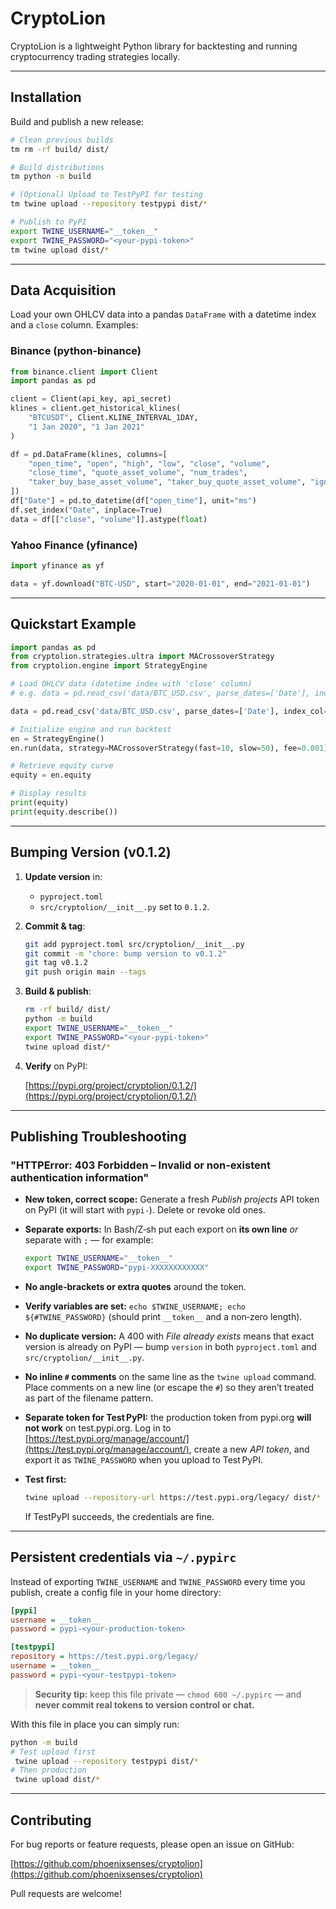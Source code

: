 # CryptoLion

CryptoLion is a lightweight Python library for backtesting and running cryptocurrency trading strategies locally.

---

## Installation

Build and publish a new release:

```bash
# Clean previous builds
tm rm -rf build/ dist/

# Build distributions
tm python -m build

# (Optional) Upload to TestPyPI for testing
tm twine upload --repository testpypi dist/*

# Publish to PyPI
export TWINE_USERNAME="__token__"
export TWINE_PASSWORD="<your-pypi-token>"
tm twine upload dist/*
```

---

## Data Acquisition

Load your own OHLCV data into a pandas `DataFrame` with a datetime index and a `close` column. Examples:

### Binance (python-binance)

```python
from binance.client import Client
import pandas as pd

client = Client(api_key, api_secret)
klines = client.get_historical_klines(
    "BTCUSDT", Client.KLINE_INTERVAL_1DAY,
    "1 Jan 2020", "1 Jan 2021"
)

df = pd.DataFrame(klines, columns=[
    "open_time", "open", "high", "low", "close", "volume",
    "close_time", "quote_asset_volume", "num_trades",
    "taker_buy_base_asset_volume", "taker_buy_quote_asset_volume", "ignore"
])
df["Date"] = pd.to_datetime(df["open_time"], unit="ms")
df.set_index("Date", inplace=True)
data = df[["close", "volume"]].astype(float)
```

### Yahoo Finance (yfinance)

```python
import yfinance as yf

data = yf.download("BTC-USD", start="2020-01-01", end="2021-01-01")
```

---

## Quickstart Example

```python
import pandas as pd
from cryptolion.strategies.ultra import MACrossoverStrategy
from cryptolion.engine import StrategyEngine

# Load OHLCV data (datetime index with 'close' column)
# e.g. data = pd.read_csv('data/BTC_USD.csv', parse_dates=['Date'], index_col='Date')

data = pd.read_csv('data/BTC_USD.csv', parse_dates=['Date'], index_col='Date')

# Initialize engine and run backtest
en = StrategyEngine()
en.run(data, strategy=MACrossoverStrategy(fast=10, slow=50), fee=0.001)

# Retrieve equity curve
equity = en.equity

# Display results
print(equity)
print(equity.describe())
```

---

## Bumping Version (v0.1.2)

1. **Update version** in:

   - `pyproject.toml`
   - `src/cryptolion/__init__.py`
     set to `0.1.2`.

2. **Commit & tag**:

   ```bash
   git add pyproject.toml src/cryptolion/__init__.py
   git commit -m "chore: bump version to v0.1.2"
   git tag v0.1.2
   git push origin main --tags
   ```

3. **Build & publish**:

   ```bash
   rm -rf build/ dist/
   python -m build
   export TWINE_USERNAME="__token__"
   export TWINE_PASSWORD="<your-pypi-token>"
   twine upload dist/*
   ```

4. **Verify** on PyPI:

   [https://pypi.org/project/cryptolion/0.1.2/](https://pypi.org/project/cryptolion/0.1.2/)

---

## Publishing Troubleshooting

### "HTTPError: 403 Forbidden – Invalid or non‑existent authentication information"

- **New token, correct scope:** Generate a fresh _Publish projects_ API token on PyPI (it will start with `pypi-`). Delete or revoke old ones.
- **Separate exports:** In Bash/Z‑sh put each export on **its own line** _or_ separate with `;` — for example:

  ```bash
  export TWINE_USERNAME="__token__"
  export TWINE_PASSWORD="pypi-XXXXXXXXXXXX"
  ```

- **No angle‑brackets or extra quotes** around the token.
- **Verify variables are set:** `echo $TWINE_USERNAME; echo ${#TWINE_PASSWORD}` (should print `__token__` and a non‑zero length).
- **No duplicate version:** A 400 with _File already exists_ means that exact version is already on PyPI — bump `version` in both `pyproject.toml` and `src/cryptolion/__init__.py`.
- **No inline `#` comments** on the same line as the `twine upload` command. Place comments on a new line (or escape the `#`) so they aren’t treated as part of the filename pattern.
- **Separate token for Test PyPI:** the production token from pypi.org **will not work** on test.pypi.org. Log in to [https://test.pypi.org/manage/account/](https://test.pypi.org/manage/account/), create a new _API token_, and export it as `TWINE_PASSWORD` when you upload to Test PyPI.
- **Test first:**

  ```bash
  twine upload --repository-url https://test.pypi.org/legacy/ dist/*
  ```

  If TestPyPI succeeds, the credentials are fine.

---

## Persistent credentials via `~/.pypirc`

Instead of exporting `TWINE_USERNAME` and `TWINE_PASSWORD` every time you publish, create a config file in your home directory:

```ini
[pypi]
username = __token__
password = pypi-<your-production-token>

[testpypi]
repository = https://test.pypi.org/legacy/
username = __token__
password = pypi-<your-testpypi-token>
```

> **Security tip:** keep this file private — `chmod 600 ~/.pypirc` — and **never commit real tokens to version control or chat.**

With this file in place you can simply run:

```bash
python -m build
# Test upload first
 twine upload --repository testpypi dist/*
# Then production
 twine upload dist/*
```

---

## Contributing

For bug reports or feature requests, please open an issue on GitHub:

[https://github.com/phoenixsenses/cryptolion](https://github.com/phoenixsenses/cryptolion)

Pull requests are welcome!
